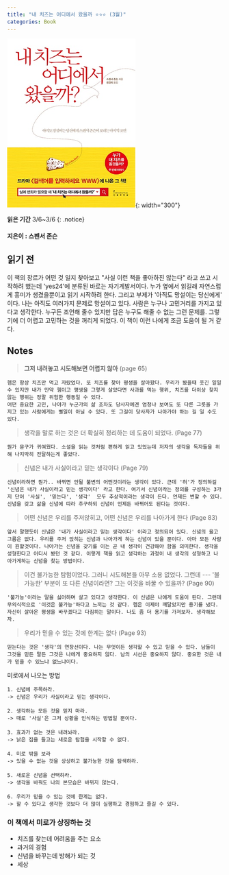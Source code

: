 ```yaml
---
title: "내 치즈는 어디에서 왔을까 ⭐⭐⭐ (3월)"
categories: Book
---
```


![](/assets/images/cheese.jpg){: width="300"}

**읽은 기간** 3/6~3/6
{: .notice}

#### 지은이 : 스펜서 존슨

## 읽기 전
 이 책의 장르가 어떤 것 일지 찾아보고 "사실 이런 책을 좋아하진 않는다" 라고 쓰고 시작하려 했는데 'yes24'에 분류된 바로는 자기계발서이다. 누가 옆에서 읽길래 자연스럽게 흥미가 생겼을뿐이고 읽기 시작하려 한다. 그리고 부제가 '아직도 망설이는 당신에게' 이다. 나는 아직도 여러가지 문제로 망설이고 있다. 사람은 누구나 고민거리를 가지고 있다고 생각한다. 누구든 조언해 줄수 있지만 답은 누구도 해줄 수 없는 그런 문제를. 그렇기에 더 어렵고 고민하는 것을 꺼리게 되었다. 이 책이 이런 나에게 조금 도움이 될 거 같다.

## Notes
>  **그저 내려놓고 시도해보면 어렵지 않아** (page 65)   

	헴은 항상 치즈만 먹고 자랐었다. 또 치즈를 찾아 평생을 살아왔다. 우리가 봤을때 웃긴 일일 수 있지만 내가 만약 헴이고 평생을 그렇게 살았다면 사과를 먹는 행위, 치즈를 더이상 찾지 않는 행위는 정말 위험한 행동일 수 있다.
	어떤 중요한 고민, 나아가 누군가의 삶 조차도 당사자에겐 엄청나 보여도 또 다른 그릇을 가지고 있는 사람에게는 별일이 아닐 수 있다. 또 그길이 당사자가 나아가야 하는 길 일 수도 있다.

> 생각을 말로 하는 것은 더 확실히 정리하는 데 도움이 되었다. (Page 77)   

	뭔가 문구가 귀여웠다. 소설을 읽는 것처럼 편하게 읽고 있었는데 저자의 생각을 독자들을 위해 나지막히 전달하는게 좋았다. 

> 신념은 내가 사실이라고 믿는 생각이다 (Page 79)   

	신념이라하면 뭔가.. 바뀌면 안될 불변의 어떤것이라는 생각이 있다. 근데 '허'가 정의하길 '신념은 내가 사실이라고 믿는 생각이다' 라고 한다. 여기서 신념이라는 정의를 구성하는 3가지 단어 '사실', '믿는다', '생각'  모두 추상적이라는 생각이 든다. 언제든 변할 수 있다. 신념을 갖고 삶을 신념에 따라 추구하되 신념이 언제든 바뀌어도 된다는 것이다.

> 어떤 신념은 우리를 주저앉히고, 어떤 신념은 우리를 나아가게 한다 (Page 83)  

	앞서 말했듯이 신념은 '내가 사실이라고 믿는 생각이다' 이라고 정의되어 있다. 신념의 옳고 그름은 없다. 우리를 주저 앉히는 신념과 나아가게 하는 신념이 있을 뿐이다. 아마 모든 사람이 원할것이다. 나아가는 신념을 갖기를 이는 곧 내 생각이 건강해야 함을 의미한다. 생각을 성형한다고 어디서 봤던 것 같다. 이렇게 책을 읽고 생각하는 과정이 내 생각의 성형하고 나아가게하는 신념을 찾는 방법이다.

> 이건 불가능한 탐험이었다. 그러니 시도해본들 아무 소용 없었다. 그런데 --- 
'불가능한' 부분이 또 다른 신념이라면? 그는 이것을 바꿀 수 있을까? (Page 90)  

	'불가능'이라는 말을 싫어하며 살고 있다고 생각한다. 이 신념은 나에게 도움이 된다. 그런데 무의식적으로 '이것은 불가능'하다고 느끼는 것 같다. 헴은 이제야 깨달았지만 용기를 냈다. 자신이 살아온 평생을 바꾸겠다고 다짐하는 말이다. 나도 좀 더 용기를 가져보자. 생각해보자.

> 우리가 믿을 수 있는 것에 한계는 없다 (Page 93)  

	믿는다는 것은 '생각'의 연장선이다. 나는 무엇이든 생각할 수 있고 믿을 수 있다. 남들이 그것을 믿든 말든 그것은 나에게 중요하지 않다. 남의 시선은 중요하지 않다. 중요한 것은 내가 믿을 수 있느냐 없느냐이다. 

미로에서 나오는 방법

	1. 신념에 주목하라.
	-> 신념은 우리가 사실이라고 믿는 생각이다.

	2. 생각하는 모든 것을 믿지 마라.
	-> 때로 '사실'은 그저 상황을 인식하는 방법일 뿐이다.

	3. 효과가 없는 것은 내려놔라.
	-> 낡은 짐을 들고는 새로운 탐험을 시작할 수 없다.

	4. 미로 밖을 보라
	-> 있을 수 없는 것을 상상하고 불가능한 것을 탐색하라.

	5. 새로운 신념을 선택하라.
	-> 생각을 바꿔도 나의 본모습은 바뀌지 않는다.

	6. 우리가 믿을 수 있는 것에 한계는 없다.
	-> 할 수 있다고 생각한 것보다 더 많이 실행하고 경험하고 즐길 수 있다.







### 이 책에서 미로가 상징하는 것
* 치즈를 찾는데 어려움을 주는 요소
* 과거의 경험
* 신념을 바꾸는데 방해가 되는 것
* 세상

